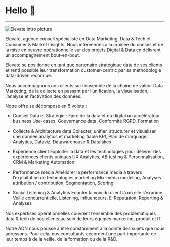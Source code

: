 # Hello 👋
------------------------------------------------------------------------------------------------------------

![Elevate intro picture](https://www.elevate-agency.com/wp-content/uploads/2020/11/elevate-team-900x600.png)


Elevate, agence conseil spécialiste en Data Marketing, Data & Tech et Consumer & Market Insights. Nous intervenons à la croisée du conseil et de la mise en oeuvre opérationnelle sur des projets Digital & Data en délivrant un accompagnement bout-en-bout.

Elevate se positionne en tant que partenaire stratégique data de ses clients et rend possible leur transformation customer-centric par sa méthodologie data-driven reconnue.

Nous accompagnons nos clients sur l’ensemble de la chaine de valeur Data Marketing, de la collecte en passant par l’unification, la visualisation, l’analyse et l’activation des données.

Notre offre se décompose en 5 volets : 

* Conseil Data et Stratégie : 
Faire de la data et du digital un accélérateur business
Use-cases, Gouvernance data, Conformité RGPD, Formation

* Collecte & Architecture data
Collecter, unifier, structurer et visualiser une donnée analytics et marketing fiable
KPI, Plan de marquage, Analytics, Dataviz, Datawarehouse & Datalakes

* Expérience client 
Exploiter la data et les technologies pour délivrer des expériences clients uniques
UX Analytics, AB testing & Personnalisation, CRM & Marketing Automation

* Performance média 
Améliorer la performance média à travers l’exploitation de technologies marketing
Mix-media modeling, Analyses attribution / contribution, Segmentation, Scoring

* Social Listening & Analytics
Ecouter la voix du client là où elle s’exprime 
Veille concurrentielle, Listening, Influenceurs, E-Reputation, Reporting & Analyses

Nos expertises opérationnelles couvrent l’ensemble des problématiques data & tech de nos clients au sein de leurs équipes marketing, produit et IT. 

Notre ADN nous pousse à être constamment à la pointe des sujets que nous adressons. 
Pour cela, nos consultants accordent une part importante de leur temps à de la veille, de la formation ou de la R&D.
